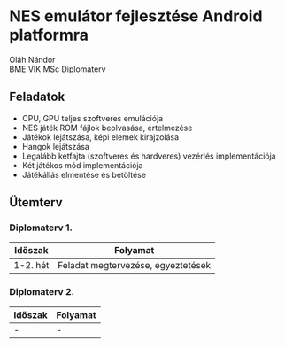 # NES emulátor fejlesztése Android platformra
Oláh Nándor  
BME VIK MSc Diplomaterv

## Feladatok

- CPU, GPU teljes szoftveres emulációja  
- NES játék ROM fájlok beolvasása, értelmezése  
- Játékok lejátszása, képi elemek kirajzolása  
- Hangok lejátszása  
- Legalább kétfajta (szoftveres és hardveres) vezérlés implementációja  
- Két játékos mód implementációja  
- Játékállás elmentése és betöltése

## Ütemterv

### Diplomaterv 1.

| Időszak | Folyamat |
| ------- | -------- |
| 1-2. hét | Feladat megtervezése, egyeztetések

### Diplomaterv 2.

| Időszak | Folyamat |
| ------- | -------- |
| - | - |